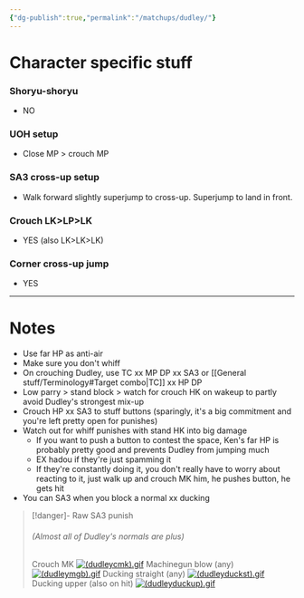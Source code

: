 ```yaml
---
{"dg-publish":true,"permalink":"/matchups/dudley/"}
---
```


# Character specific stuff
### Shoryu-shoryu
- NO
### UOH setup
- Close MP > crouch MP
### SA3 cross-up setup
- Walk forward slightly superjump to cross-up. Superjump to land in front.
### Crouch LK>LP>LK
- YES (also LK>LK>LK)
### Corner cross-up jump
- YES
***
# Notes
- Use far HP as anti-air
- Make sure you don't whiff
- On crouching Dudley, use TC xx MP DP xx SA3 or [[General stuff/Terminology#Target combo\|TC]] xx HP DP
- Low parry > stand block > watch for crouch HK on wakeup to partly avoid Dudley's strongest mix-up
- Crouch HP xx SA3 to stuff buttons (sparingly, it's a big commitment and you're left pretty open for punishes)
- Watch out for whiff punishes with stand HK into big damage
	- If you want to push a button to contest the space, Ken's far HP is probably pretty good and prevents Dudley from jumping much
	- EX hadou if they're just spamming it
	- If they're constantly doing it, you don't really have to worry about reacting to it, just walk up and crouch MK him, he pushes button, he gets hit
- You can SA3 when you block a normal xx ducking

> [!danger]- Raw SA3 punish
> ###### (Almost all of Dudley's normals are plus)
> Crouch MK
[![(dudleycmk).gif](https://wiki.supercombo.gg/images/c/c4/%28dudleycmk%29.gif)](https://wiki.supercombo.gg/w/File:(dudleycmk).gif)
> Machinegun blow (any)
[![(dudleymgb).gif](https://wiki.supercombo.gg/images/6/69/%28dudleymgb%29.gif)](https://wiki.supercombo.gg/w/File:(dudleymgb).gif)
> Ducking straight (any)
[![(dudleyduckst).gif](https://wiki.supercombo.gg/images/e/ec/%28dudleyduckst%29.gif)](https://wiki.supercombo.gg/w/File:(dudleyduckst).gif)
> Ducking upper (also on hit)
[![(dudleyduckup).gif](https://wiki.supercombo.gg/images/e/ee/%28dudleyduckup%29.gif)](https://wiki.supercombo.gg/w/File:(dudleyduckup).gif)